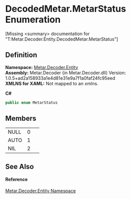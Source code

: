 # DecodedMetar.MetarStatus Enumeration


\[Missing &lt;summary&gt; documentation for "T:Metar.Decoder.Entity.DecodedMetar.MetarStatus"\]



## Definition
**Namespace:** <a href="N_Metar_Decoder_Entity.md">Metar.Decoder.Entity</a>  
**Assembly:** Metar.Decoder (in Metar.Decoder.dll) Version: 1.0.5+ad2a158933a1e4d81e31e9a7f1a0faf24fc95eed  
**XMLNS for XAML:** Not mapped to an xmlns.

**C#**
``` C#
public enum MetarStatus
```



## Members
<table>
<tr>
<td>NULL</td>
<td>0</td>
<td> </td></tr>
<tr>
<td>AUTO</td>
<td>1</td>
<td> </td></tr>
<tr>
<td>NIL</td>
<td>2</td>
<td> </td></tr>
</table>

## See Also


#### Reference
<a href="N_Metar_Decoder_Entity.md">Metar.Decoder.Entity Namespace</a>  
